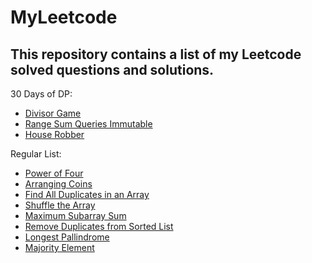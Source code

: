 # MyLeetcode
## This repository contains a list of my Leetcode solved questions and solutions.

30 Days of DP:
- [Divisor Game](https://leetcode.com/problems/divisor-game/)
- [Range Sum Queries Immutable](https://leetcode.com/problems/range-sum-query-immutable/)
- [House Robber](https://leetcode.com/problems/house-robber/)

Regular List:
- [Power of Four](https://leetcode.com/problems/power-of-four/)
- [Arranging Coins](https://leetcode.com/problems/arranging-coins/)
- [Find All Duplicates in an Array](https://leetcode.com/problems/find-all-duplicates-in-an-array/)
- [Shuffle the Array](https://leetcode.com/problems/shuffle-the-array/)
- [Maximum Subarray Sum](https://leetcode.com/problems/maximum-subarray/)
- [Remove Duplicates from Sorted List](https://leetcode.com/problems/remove-duplicates-from-sorted-list/)
- [Longest Pallindrome](https://leetcode.com/problems/longest-palindrome/)
- [Majority Element](https://leetcode.com/problems/majority-element/)
